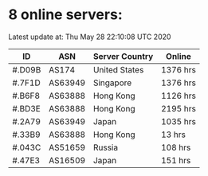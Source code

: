 # 8 online servers:

Latest update at: Thu May 28 22:10:08 UTC 2020

| ID | ASN | Server Country | Online |
| -- | --- | -------------- | ------ |
| #.D09B | AS174 | United States | 1376 hrs |
| #.7F1D | AS63949 | Singapore | 1376 hrs |
| #.B6F8 | AS63888 | Hong Kong | 1126 hrs |
| #.BD3E | AS63888 | Hong Kong | 2195 hrs |
| #.2A79 | AS63949 | Japan | 1035 hrs |
| #.33B9 | AS63888 | Hong Kong | 13 hrs |
| #.043C | AS51659 | Russia | 108 hrs |
| #.47E3 | AS16509 | Japan | 151 hrs |

